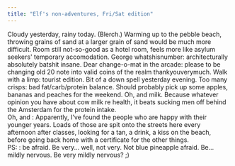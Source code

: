 ```yaml
---
title: "Elf's non-adventures, Fri/Sat edition"
---
```


<p><lj-cut text="boooooring">
Cloudy yesterday, rainy today. (Blerch.) Warming up to the pebble beach, throwing grains of sand at a larger grain of sand would be much more difficult. Room still not-so-good as a hotel room, feels more like asylum seekers' temporary accomodation.
George whatshisnumber: architecturally absolutely batshit insane.
Dear change-o-mat in the arcade: please to be changing old 20 note into valid coins of the realm thankyouverymuch. Walk with a limp: tourist edition.
Bit of a down spell yesterday evening. Too many crisps: bad fat/carb/protein balance. Should probably pick up some apples, bananas and peaches for the weekend. Oh, and milk. Because whatever opinion you have about cow milk re health, it beats sucking men off behind the Amsterdam for the protein intake.
</lj-cut>
<br/>
Oh, and <lj user="weegoddess">: Apparently, I've found the people who are happy with their younger years. Loads of those are spit onto the streets here every afternoon after classes, looking for a tan, a drink, a kiss on the beach, before going back home with a certificate for the other things.
<br/>
PS: <lj user="redandfiery">: be afraid. Be very... well, not very. Not blue pineapple afraid. Be... mildly nervous. Be very mildly nervous? ;)</p>
